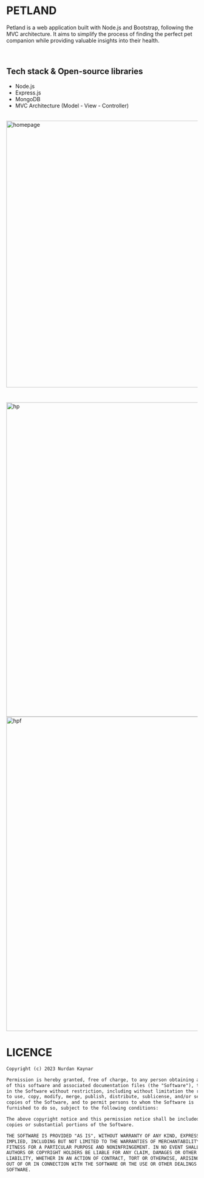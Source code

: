 <h1>PETLAND</h1>
<p>  
    Petland is a web application built with Node.js and Bootstrap, following the MVC architecture. It aims to simplify the process of finding the perfect pet companion while providing valuable insights into their health.
</p>
</br>

## Tech stack & Open-source libraries

- Node.js
- Express.js
- MongoDB
- MVC Architecture (Model - View - Controller)
</br>
<img width="700" alt="homepage" src="https://github.com/nurdankaynar/petland/assets/105543080/af4b5897-b493-4304-b2c5-7f679dae7c81">
<h1></h1>
<img width="825" alt="hp" src="https://github.com/nurdankaynar/petland/assets/105543080/8af1ca48-8289-465b-be7f-72420bbff5a9">
<img width="825" alt="hpf" src="https://github.com/nurdankaynar/petland/assets/105543080/635ea7a3-6740-45f1-829f-8eb8345f4592">

</br>

# LICENCE
```xml
Copyright (c) 2023 Nurdan Kaynar

Permission is hereby granted, free of charge, to any person obtaining a copy
of this software and associated documentation files (the "Software"), to deal
in the Software without restriction, including without limitation the rights
to use, copy, modify, merge, publish, distribute, sublicense, and/or sell
copies of the Software, and to permit persons to whom the Software is
furnished to do so, subject to the following conditions:

The above copyright notice and this permission notice shall be included in all
copies or substantial portions of the Software.

THE SOFTWARE IS PROVIDED "AS IS", WITHOUT WARRANTY OF ANY KIND, EXPRESS OR
IMPLIED, INCLUDING BUT NOT LIMITED TO THE WARRANTIES OF MERCHANTABILITY,
FITNESS FOR A PARTICULAR PURPOSE AND NONINFRINGEMENT. IN NO EVENT SHALL THE
AUTHORS OR COPYRIGHT HOLDERS BE LIABLE FOR ANY CLAIM, DAMAGES OR OTHER
LIABILITY, WHETHER IN AN ACTION OF CONTRACT, TORT OR OTHERWISE, ARISING FROM,
OUT OF OR IN CONNECTION WITH THE SOFTWARE OR THE USE OR OTHER DEALINGS IN THE
SOFTWARE.
``` 
